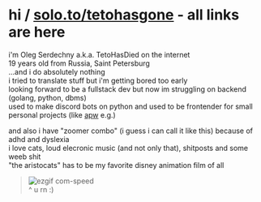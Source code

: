 # hi / [solo.to/tetohasgone](https://solo.to/tetohasgone) - all links are here
i'm Oleg Serdechny a.k.a. TetoHasDied on the internet<br>
19 years old from Russia, Saint Petersburg<br>
...and i do absolutely nothing<br>
i tried to translate stuff but i'm getting bored too early<br>
looking forward to be a fullstack dev but now im struggling on backend (golang, python, dbms)<br>
used to make discord bots on python and used to be frontender for small personal projects (like [apw](https://github.com/tetotf/apw) e.g.)

and also i have "zoomer combo" (i guess i can call it like this) because of adhd and dyslexia<br>
i love cats, loud elecronic music (and not only that), shitposts and some weeb shit<br>
"the aristocats" has to be my favorite disney animation film of all

>![ezgif com-speed](https://github.com/user-attachments/assets/62fe8c07-8557-4e2b-8737-5cd818daca6e)<br>
>^ u rn :)
